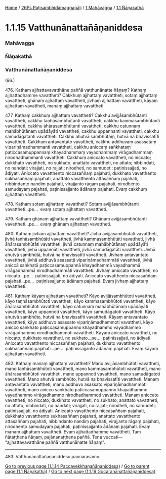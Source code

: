 
[Home](/) / [26Ps Paṭisambhidāmaggapāḷi](/tipitaka/26Ps.md) / [1 Mahāvagga](/tipitaka/26Ps/1.md) / [1.1 Ñāṇakathā](/tipitaka/26Ps/1/1.1.md)

# 1.1.15 Vatthunānattañāṇaniddesa

### Mahāvagga

### Ñāṇakathā

### Vatthunānattañāṇaniddesa

(66.)

476\. Kathaṃ ajjhattavavatthāne paññā vatthunānatte ñāṇaṃ? Kathaṃ ajjhattadhamme vavattheti? Cakkhuṃ ajjhattaṃ vavattheti, sotaṃ ajjhattaṃ vavattheti, ghānaṃ ajjhattaṃ vavattheti, jivhaṃ ajjhattaṃ vavattheti, kāyaṃ ajjhattaṃ vavattheti, manaṃ ajjhattaṃ vavattheti.

477\. Kathaṃ cakkhuṃ ajjhattaṃ vavattheti? Cakkhu avijjāsambhūtanti vavattheti, cakkhu taṇhāsambhūtanti vavattheti, cakkhu kammasambhūtanti vavattheti, cakkhu āhārasambhūtanti vavattheti, cakkhu catunnaṃ mahābhūtānaṃ upādāyāti vavattheti, cakkhu uppannanti vavattheti, cakkhu samudāgatanti vavattheti. Cakkhu ahutvā sambhūtaṃ, hutvā na bhavissatīti vavattheti. Cakkhuṃ antavantato vavattheti, cakkhu addhuvaṃ asassataṃ vipariṇāmadhammanti vavattheti, cakkhu aniccaṃ saṅkhataṃ paṭiccasamuppannaṃ khayadhammaṃ vayadhammaṃ virāgadhammaṃ nirodhadhammanti vavattheti. Cakkhuṃ aniccato vavattheti, no niccato; dukkhato vavattheti, no sukhato; anattato vavattheti, no attato; nibbindati, no nandati; virajjati, no rajjati; nirodheti, no samudeti; paṭinissajjati, no ādiyati. Aniccato vavatthento niccasaññaṃ pajahati, dukkhato vavatthento sukhasaññaṃ pajahati, anattato vavatthento attasaññaṃ pajahati, nibbindanto nandiṃ pajahati, virajjanto rāgaṃ pajahati, nirodhento samudayaṃ pajahati, paṭinissajjanto ādānaṃ pajahati. Evaṃ cakkhuṃ ajjhattaṃ vavattheti.

478\. Kathaṃ sotaṃ ajjhattaṃ vavattheti? Sotaṃ avijjāsambhūtanti vavattheti…pe…  evaṃ sotaṃ ajjhattaṃ vavattheti.

479\. Kathaṃ ghānaṃ ajjhattaṃ vavattheti? Ghānaṃ avijjāsambhūtanti vavattheti…pe…  evaṃ ghānaṃ ajjhattaṃ vavattheti.

480\. Kathaṃ jivhaṃ ajjhattaṃ vavattheti? Jivhā avijjāsambhūtāti vavattheti, jivhā taṇhāsambhūtāti vavattheti, jivhā kammasambhūtāti vavattheti, jivhā āhārasambhūtāti vavattheti, jivhā catunnaṃ mahābhūtānaṃ upādāyāti vavattheti, jivhā uppannāti vavattheti, jivhā samudāgatāti vavattheti. Jivhā ahutvā sambhūtā, hutvā na bhavissatīti vavattheti. Jivhaṃ antavantato vavattheti, jivhā addhuvā asassatā vipariṇāmadhammāti vavattheti, jivhā aniccā saṅkhatā paṭiccasamuppannā khayadhammā vayadhammā virāgadhammā nirodhadhammāti vavattheti. Jivhaṃ aniccato vavattheti, no niccato…pe…  paṭinissajjati, no ādiyati. Aniccato vavatthento niccasaññaṃ pajahati…pe…  paṭinissajjanto ādānaṃ pajahati. Evaṃ jivhaṃ ajjhattaṃ vavattheti.

481\. Kathaṃ kāyaṃ ajjhattaṃ vavattheti? Kāyo avijjāsambhūtoti vavattheti, kāyo taṇhāsambhūtoti vavattheti, kāyo kammasambhūtoti vavattheti, kāyo āhārasambhūtoti vavattheti, kāyo catunnaṃ mahābhūtānaṃ upādāyāti vavattheti, kāyo uppannoti vavattheti, kāyo samudāgatoti vavattheti. Kāyo ahutvā sambhūto, hutvā na bhavissatīti vavattheti. Kāyaṃ antavantato vavattheti, kāyo addhuvo asassato vipariṇāmadhammoti vavattheti, kāyo anicco saṅkhato paṭiccasamuppanno khayadhammo vayadhammo virāgadhammo nirodhadhammoti vavattheti. Kāyaṃ aniccato vavattheti, no niccato; dukkhato vavattheti, no sukhato…pe…  paṭinissajjati, no ādiyati. Aniccato vavatthento niccasaññaṃ pajahati, dukkhato vavatthento sukhasaññaṃ pajahati…pe…  paṭinissajjanto ādānaṃ pajahati. Evaṃ kāyaṃ ajjhattaṃ vavattheti.

482\. Kathaṃ manaṃ ajjhattaṃ vavattheti? Mano avijjāsambhūtoti vavattheti, mano taṇhāsambhūtoti vavattheti, mano kammasambhūtoti vavattheti, mano āhārasambhūtoti vavattheti, mano uppannoti vavattheti, mano samudāgatoti vavattheti. Mano ahutvā sambhūto, hutvā na bhavissatīti vavattheti. Manaṃ antavantato vavattheti, mano addhuvo asassato vipariṇāmadhammoti vavattheti, mano anicco saṅkhato paṭiccasamuppanno khayadhammo vayadhammo virāgadhammo nirodhadhammoti vavattheti. Manaṃ aniccato vavattheti, no niccato; dukkhato vavattheti, no sukhato; anattato vavattheti, no attato; nibbindati, no nandati; virajjati, no rajjati; nirodheti, no samudeti; paṭinissajjati, no ādiyati. Aniccato vavatthento niccasaññaṃ pajahati, dukkhato vavatthento sukhasaññaṃ pajahati, anattato vavatthento attasaññaṃ pajahati, nibbindanto nandiṃ pajahati, virajjanto rāgaṃ pajahati, nirodhento samudayaṃ pajahati, paṭinissajjanto ādānaṃ pajahati. Evaṃ manaṃ ajjhattaṃ vavattheti. Evaṃ ajjhattadhamme vavattheti. Taṃ ñātaṭṭhena ñāṇaṃ, pajānanaṭṭhena paññā. Tena vuccati—  “ajjhattavavatthāne paññā vatthunānatte ñāṇaṃ”.

---

483\. Vatthunānattañāṇaniddeso pannarasamo.



[Go to previous page (1.1.14 Paccavekkhaṇañāṇaniddesa)](/tipitaka/26Ps/1/1.1/1.1.14.md) / [Go to parent page (1.1 Ñāṇakathā)](/tipitaka/26Ps/1/1.1.md) / [Go to next page (1.1.16 Gocaranānattañāṇaniddesa)](/tipitaka/26Ps/1/1.1/1.1.16.md)


